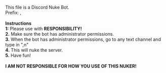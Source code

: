 This file is a Discord Nuke Bot.<br>
Prefix: , <br>
<br>**Instructions**<br>
**1:** Please use with **RESPONSIBILITY!**<br>
**2.** Make sure the bot has administrator permissions.<br>
**3.** When the bot has administrator permissions, go to any text channel and type in ",n" <br>
**4.** This will nuke the server.<br>
**5.** Have fun!<br>
<br>
**I AM NOT RESPONSIBLE FOR HOW YOU USE OF THIS NUKER!**
